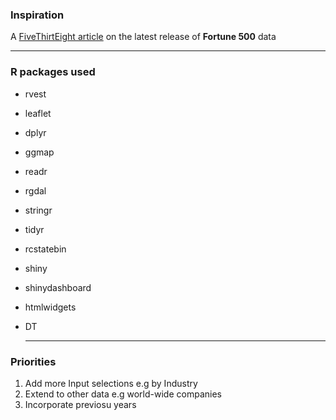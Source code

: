 ### Inspiration
A [FiveThirtEight article](http://fivethirtyeight.com/datalab/big-business-is-getting-bigger/?ex_cid=538twitter) on the latest release of **Fortune 500** data

  ---
  
### R packages used
* rvest
* leaflet
* dplyr
* ggmap
* readr
* rgdal
* stringr
* tidyr
* rcstatebin
* shiny
* shinydashboard
* htmlwidgets
* DT

   ---
   
### Priorities

1. Add more Input selections e.g by Industry
2. Extend to other data e.g world-wide companies
3. Incorporate previosu years